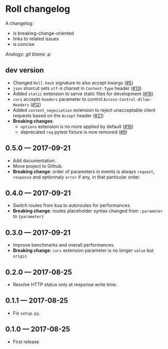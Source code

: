 # Roll changelog

A changelog:

* is breaking-change-oriented
* links to related issues
* is concise

*Analogy: git blame :p*

## dev version

* Changed `Roll.hook` signature to also accept kwargs
  ([#5](https://github.com/pyrates/roll/pull/5))
* `json` shorcut sets `utf-8` charset in `Content-Type` header
  ([#13](https://github.com/pyrates/roll/pull/13))
* Added `static` extension to serve static files for development
  ([#16](https://github.com/pyrates/roll/pull/16))
* `cors` accepts `headers` parameter to control `Access-Control-Allow-Headers`
  ([#12](https://github.com/pyrates/roll/pull/12))
* Added `content_negociation` extension to reject unacceptable client requests
  based on the `Accept` header
  ([#21](https://github.com/pyrates/roll/pull/21))
* **Breaking changes**:
    * `options` extension is no more applied by default
      ([#16](https://github.com/pyrates/roll/pull/16))
    * deprecated `req` pytest fixture is now removed
      ([#9](https://github.com/pyrates/roll/pull/9))

## 0.5.0 — 2017-09-21

* Add documentation.
* Move project to Github.
* **Breaking change**:
  order of parameters in events is always `request`, `response` and
  optionnaly `error` if any, in that particular order.

## 0.4.0 — 2017-09-21

* Switch routes from kua to autoroutes for performances.
* **Breaking change**:
  routes placeholder syntax changed from `:parameter` to `{parameter}`

## 0.3.0 — 2017-09-21

* Improve benchmarks and overall performances.
* **Breaking change**:
  `cors` extension parameter is no longer `value` but `origin`

## 0.2.0 — 2017-08-25

* Resolve HTTP status only at response write time.

## 0.1.1 — 2017-08-25

* Fix `setup.py`.

## 0.1.0 — 2017-08-25

* First release
